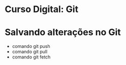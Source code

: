 # Curso Digital: Git

# Salvando alterações no Git
* comando git push
* comando git pull
* comando git fetch
